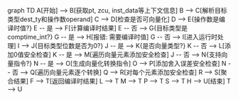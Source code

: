 graph TD
    A[开始] --> B[获取pt, zcu, inst_data等上下文信息]
    B --> C[解析目标类型dest_ty和操作数operand]
    C --> D[检查是否可向量化]
    D --> E{操作数是编译时值?}
    E -- 是 --> F[计算编译时结果]
    E -- 否 --> G{目标类型是comptime_int?}
    G -- 是 --> H[报错: 需要编译时值]
    G -- 否 --> I[进入运行时处理]
    I --> J{目标类型位数是否为0?}
    J -- 是 --> K{是否向量类型?}
    K -- 否 --> L[添加0值安全检查]
    K -- 是 --> M[遍历向量元素添加安全检查]
    J -- 否 --> N{支持向量指令?}
    N -- 是 --> O[生成向量化转换指令]
    O --> P[添加舍入误差安全检查]
    N -- 否 --> Q[遍历向量元素逐个转换]
    Q --> R[对每个元素添加安全检查]
    R --> S[聚合结果]
    F --> T[返回编译时结果]
    L --> T
    M --> T
    P --> T
    S --> T
    H --> U[结束]
    T --> U
